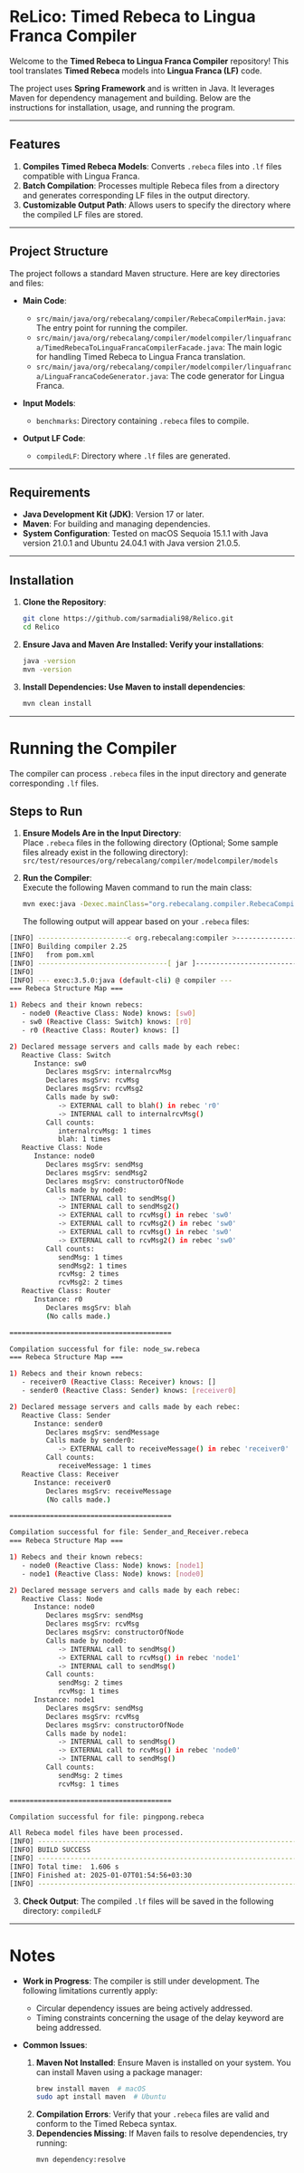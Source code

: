 # ReLico: Timed Rebeca to Lingua Franca Compiler

Welcome to the **Timed Rebeca to Lingua Franca Compiler** repository! This tool translates **Timed Rebeca** models into **Lingua Franca (LF)** code. 

The project uses **Spring Framework** and is written in Java. It leverages Maven for dependency management and building. Below are the instructions for installation, usage, and running the program.

---

## Features

1. **Compiles Timed Rebeca Models**: Converts `.rebeca` files into `.lf` files compatible with Lingua Franca.
2. **Batch Compilation**: Processes multiple Rebeca files from a directory and generates corresponding LF files in the output directory.
3. **Customizable Output Path**: Allows users to specify the directory where the compiled LF files are stored.

---

## Project Structure

The project follows a standard Maven structure. Here are key directories and files:

- **Main Code**:
  - `src/main/java/org/rebecalang/compiler/RebecaCompilerMain.java`: The entry point for running the compiler.
  - `src/main/java/org/rebecalang/compiler/modelcompiler/linguafranca/TimedRebecaToLinguaFrancaCompilerFacade.java`: The main logic for handling Timed Rebeca to Lingua Franca translation.
  - `src/main/java/org/rebecalang/compiler/modelcompiler/linguafranca/LinguaFrancaCodeGenerator.java`: The code generator for Lingua Franca.
  
- **Input Models**:
  - `benchmarks`: Directory containing `.rebeca` files to compile.
  
- **Output LF Code**:
  - `compiledLF`: Directory where `.lf` files are generated.

---

## Requirements

- **Java Development Kit (JDK)**: Version 17 or later.
- **Maven**: For building and managing dependencies.
- **System Configuration**: Tested on macOS Sequoia 15.1.1 with Java version 21.0.1 and Ubuntu 24.04.1 with Java version 21.0.5.

---

## Installation

1. **Clone the Repository**:
   ```bash
   git clone https://github.com/sarmadiali98/Relico.git
   cd Relico
   ```
2. **Ensure Java and Maven Are Installed: Verify your installations**:

   ```bash
   java -version
   mvn -version
   ```
3. **Install Dependencies: Use Maven to install dependencies**:

   ```bash
   mvn clean install
   ```

---
   
# Running the Compiler

The compiler can process `.rebeca` files in the input directory and generate corresponding `.lf` files.

## Steps to Run

1. **Ensure Models Are in the Input Directory**:  
   Place `.rebeca` files in the following directory (Optional; Some sample files already exist in the following directory):  
   `src/test/resources/org/rebecalang/compiler/modelcompiler/models`

2. **Run the Compiler**:  
   Execute the following Maven command to run the main class:  
   ```bash
   mvn exec:java -Dexec.mainClass="org.rebecalang.compiler.RebecaCompilerMain"
   ```
   The following output will appear based on your `.rebeca` files:
```bash
[INFO] ----------------------< org.rebecalang:compiler >-----------------------
[INFO] Building compiler 2.25
[INFO]   from pom.xml
[INFO] --------------------------------[ jar ]---------------------------------
[INFO] 
[INFO] --- exec:3.5.0:java (default-cli) @ compiler ---
=== Rebeca Structure Map ===

1) Rebecs and their known rebecs:
   - node0 (Reactive Class: Node) knows: [sw0]
   - sw0 (Reactive Class: Switch) knows: [r0]
   - r0 (Reactive Class: Router) knows: []

2) Declared message servers and calls made by each rebec:
   Reactive Class: Switch
      Instance: sw0
         Declares msgSrv: internalrcvMsg
         Declares msgSrv: rcvMsg
         Declares msgSrv: rcvMsg2
         Calls made by sw0:
            -> EXTERNAL call to blah() in rebec 'r0'
            -> INTERNAL call to internalrcvMsg()
         Call counts:
            internalrcvMsg: 1 times
            blah: 1 times
   Reactive Class: Node
      Instance: node0
         Declares msgSrv: sendMsg
         Declares msgSrv: sendMsg2
         Declares msgSrv: constructorOfNode
         Calls made by node0:
            -> INTERNAL call to sendMsg()
            -> INTERNAL call to sendMsg2()
            -> EXTERNAL call to rcvMsg() in rebec 'sw0'
            -> EXTERNAL call to rcvMsg2() in rebec 'sw0'
            -> EXTERNAL call to rcvMsg() in rebec 'sw0'
            -> EXTERNAL call to rcvMsg2() in rebec 'sw0'
         Call counts:
            sendMsg: 1 times
            sendMsg2: 1 times
            rcvMsg: 2 times
            rcvMsg2: 2 times
   Reactive Class: Router
      Instance: r0
         Declares msgSrv: blah
         (No calls made.)

========================================

Compilation successful for file: node_sw.rebeca
=== Rebeca Structure Map ===

1) Rebecs and their known rebecs:
   - receiver0 (Reactive Class: Receiver) knows: []
   - sender0 (Reactive Class: Sender) knows: [receiver0]

2) Declared message servers and calls made by each rebec:
   Reactive Class: Sender
      Instance: sender0
         Declares msgSrv: sendMessage
         Calls made by sender0:
            -> EXTERNAL call to receiveMessage() in rebec 'receiver0'
         Call counts:
            receiveMessage: 1 times
   Reactive Class: Receiver
      Instance: receiver0
         Declares msgSrv: receiveMessage
         (No calls made.)

========================================

Compilation successful for file: Sender_and_Receiver.rebeca
=== Rebeca Structure Map ===

1) Rebecs and their known rebecs:
   - node0 (Reactive Class: Node) knows: [node1]
   - node1 (Reactive Class: Node) knows: [node0]

2) Declared message servers and calls made by each rebec:
   Reactive Class: Node
      Instance: node0
         Declares msgSrv: sendMsg
         Declares msgSrv: rcvMsg
         Declares msgSrv: constructorOfNode
         Calls made by node0:
            -> INTERNAL call to sendMsg()
            -> EXTERNAL call to rcvMsg() in rebec 'node1'
            -> INTERNAL call to sendMsg()
         Call counts:
            sendMsg: 2 times
            rcvMsg: 1 times
      Instance: node1
         Declares msgSrv: sendMsg
         Declares msgSrv: rcvMsg
         Declares msgSrv: constructorOfNode
         Calls made by node1:
            -> INTERNAL call to sendMsg()
            -> EXTERNAL call to rcvMsg() in rebec 'node0'
            -> INTERNAL call to sendMsg()
         Call counts:
            sendMsg: 2 times
            rcvMsg: 1 times

========================================

Compilation successful for file: pingpong.rebeca

All Rebeca model files have been processed.
[INFO] ------------------------------------------------------------------------
[INFO] BUILD SUCCESS
[INFO] ------------------------------------------------------------------------
[INFO] Total time:  1.606 s
[INFO] Finished at: 2025-01-07T01:54:56+03:30
[INFO] ------------------------------------------------------------------------

   ```

3. **Check Output**:
   The compiled `.lf` files will be saved in the following directory:
   `compiledLF`

---

# Notes

- **Work in Progress**: The compiler is still under development. The following limitations currently apply:
  - Circular dependency issues are being actively addressed.
  - Timing constraints concerning the usage of the delay keyword are being addressed.

- **Common Issues**:
  1. **Maven Not Installed**: Ensure Maven is installed on your system. You can install Maven using a package manager:
     ```bash
     brew install maven  # macOS
     sudo apt install maven  # Ubuntu
     ```
  2. **Compilation Errors**: Verify that your `.rebeca` files are valid and conform to the Timed Rebeca syntax.
  3. **Dependencies Missing**: If Maven fails to resolve dependencies, try running:
     ```bash
     mvn dependency:resolve
     ```

